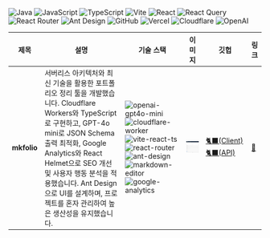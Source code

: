 ![Java](https://img.shields.io/badge/java-437291.svg?&style=for-the-badge&logo=openjdk&logoColor=white) ![JavaScript](https://img.shields.io/badge/javascript-F7DF1E.svg?&style=for-the-badge&logo=javascript&logoColor=white) ![TypeScript](https://img.shields.io/badge/typescript-3178C6.svg?&style=for-the-badge&logo=typescript&logoColor=white) <!-- 💬 Langauges -->
![Vite](https://img.shields.io/badge/vite-646CFF.svg?&style=for-the-badge&logo=vite&logoColor=white) ![React](https://img.shields.io/badge/react-61DAFB.svg?&style=for-the-badge&logo=react&logoColor=white) ![React Query](https://img.shields.io/badge/reactquery-FF4154.svg?&style=for-the-badge&logo=reactquery&logoColor=white) ![React Router](https://img.shields.io/badge/reactrouter-CA4245.svg?&style=for-the-badge&logo=reactrouter&logoColor=white) ![Ant Design](https://img.shields.io/badge/antdesign-0170FE.svg?&style=for-the-badge&logo=antdesign&logoColor=white) <!-- 📚 Libraries & Frameworks -->
![GitHub](https://img.shields.io/badge/github-181717.svg?&style=for-the-badge&logo=github&logoColor=white) ![Vercel](https://img.shields.io/badge/vercel-000000.svg?&style=for-the-badge&logo=vercel&logoColor=white) ![Cloudflare](https://img.shields.io/badge/cloudflare-F38020.svg?&style=for-the-badge&logo=cloudflare&logoColor=white) ![OpenAI](https://img.shields.io/badge/openai-412991.svg?&style=for-the-badge&logo=openai&logoColor=white) <!-- 🛠️ Services -->

| 제목 | 설명 | 기술 스택 | 이미지 | 깃헙 | 링크 |
| --- | --- | --- | --- | --- | --- |
| **mkfolio** | 서버리스 아키텍처와 최신 기술을 활용한 포트폴리오 정리 툴을 개발했습니다. Cloudflare Workers와 TypeScript로 구현하고, GPT-4o mini로 JSON Schema 출력 최적화, Google Analytics와 React Helmet으로 SEO 개선 및 사용자 행동 분석을 적용했습니다. Ant Design으로 UI를 설계하며, 프로젝트를 혼자 관리하여 높은 생산성을 유지했습니다. | ![openai-gpt4o-mini](https://img.shields.io/badge/openai%20gpt4o%20mini-0A0A0A?style=plastic) ![cloudflare-worker](https://img.shields.io/badge/cloudflare%20worker-0A0A0A?style=plastic) ![vite-react-ts](https://img.shields.io/badge/vite%20react%20ts-0A0A0A?style=plastic) ![react-router](https://img.shields.io/badge/react%20router-0A0A0A?style=plastic) ![ant-design](https://img.shields.io/badge/ant%20design-0A0A0A?style=plastic) ![markdown-editor](https://img.shields.io/badge/markdown%20editor-0A0A0A?style=plastic) ![google-analytics](https://img.shields.io/badge/google%20analytics-0A0A0A?style=plastic) | ![](https://raw.githubusercontent.com/qus0in/qus0in/refs/heads/main/mkpolio_demo.gif) | [🐈‍⬛(Client)](https://github.com/qus0in/mkfolio) [🐈‍⬛(API)](https://github.com/qus0in/mkfolio-api) | [🔗](https://mkfolio.vercel.app/) |


